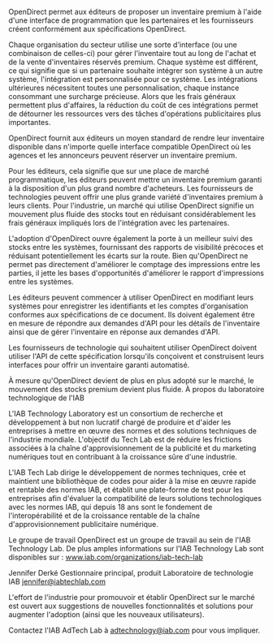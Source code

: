 OpenDirect permet aux éditeurs de proposer un inventaire premium à l'aide d'une interface de programmation que les partenaires et les fournisseurs créent conformément aux spécifications OpenDirect.

Chaque organisation du secteur utilise une sorte d'interface (ou une combinaison de celles-ci) pour gérer l'inventaire tout au long de l'achat et de la vente d'inventaires réservés premium. Chaque système est différent, ce qui signifie que si un partenaire souhaite intégrer son système à un autre système, l'intégration est personnalisée pour ce système. Les intégrations ultérieures nécessitent toutes une personnalisation, chaque instance consommant une surcharge précieuse. Alors que les frais généraux permettent plus d'affaires, la réduction du coût de ces intégrations permet de détourner les ressources vers des tâches d'opérations publicitaires plus importantes.

OpenDirect fournit aux éditeurs un moyen standard de rendre leur inventaire disponible dans n'importe quelle interface compatible OpenDirect où les agences et les annonceurs peuvent réserver un inventaire premium.

Pour les éditeurs, cela signifie que sur une place de marché programmatique, les éditeurs peuvent mettre un inventaire premium garanti à la disposition d'un plus grand nombre d'acheteurs. Les fournisseurs de technologies peuvent offrir une plus grande variété d'inventaires premium à leurs clients. Pour l'industrie, un marché qui utilise OpenDirect signifie un mouvement plus fluide des stocks tout en réduisant considérablement les frais généraux impliqués lors de l'intégration avec les partenaires.

L'adoption d'OpenDirect ouvre également la porte à un meilleur suivi des stocks entre les systèmes, fournissant des rapports de visibilité précoces et réduisant potentiellement les écarts sur la route. Bien qu'OpenDirect ne permet pas directement d'améliorer le comptage des impressions entre les parties, il jette les bases d'opportunités d'améliorer le rapport d'impressions entre les systèmes.

Les éditeurs peuvent commencer à utiliser OpenDirect en modifiant leurs systèmes pour enregistrer les identifiants et les comptes d'organisation conformes aux spécifications de ce document. Ils doivent également être en mesure de répondre aux demandes d'API pour les détails de l'inventaire ainsi que de gérer l'inventaire en réponse aux demandes d'API.

Les fournisseurs de technologie qui souhaitent utiliser OpenDirect doivent utiliser l'API de cette spécification lorsqu'ils conçoivent et construisent leurs interfaces pour offrir un inventaire garanti automatisé.

À mesure qu'OpenDirect devient de plus en plus adopté sur le marché, le mouvement des stocks premium devient plus fluide.
À propos du laboratoire technologique de l'IAB

L'IAB Technology Laboratory est un consortium de recherche et développement à but non lucratif chargé de produire et d'aider les entreprises à mettre en œuvre des normes et des solutions techniques de l'industrie mondiale. L'objectif du Tech Lab est de réduire les frictions associées à la chaîne d'approvisionnement de la publicité et du marketing numériques tout en contribuant à la croissance sûre d'une industrie.

L'IAB Tech Lab dirige le développement de normes techniques, crée et maintient une bibliothèque de codes pour aider à la mise en œuvre rapide et rentable des normes IAB, et établit une plate-forme de test pour les entreprises afin d'évaluer la compatibilité de leurs solutions technologiques avec les normes IAB, qui depuis 18 ans sont le fondement de l'interopérabilité et de la croissance rentable de la chaîne d'approvisionnement publicitaire numérique.

Le groupe de travail OpenDirect est un groupe de travail au sein de l'IAB Technology Lab. De plus amples informations sur l'IAB Technology Lab sont disponibles sur : www.iab.com/organizations/iab-tech-lab

Jennifer Derké
Gestionnaire principal, produit
Laboratoire de technologie IAB
jennifer@iabtechlab.com

L'effort de l'industrie pour promouvoir et établir OpenDirect sur le marché est ouvert aux suggestions de nouvelles fonctionnalités et solutions pour augmenter l'adoption (ainsi que les nouveaux utilisateurs).

Contactez l'IAB AdTech Lab à adtechnology@iab.com pour vous impliquer.
